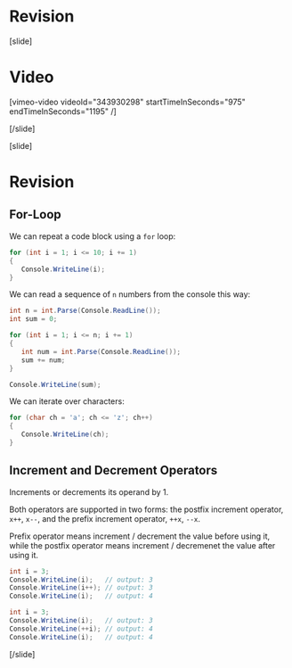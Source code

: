 # Revision

[slide]
# Video

[vimeo-video videoId="343930298" startTimeInSeconds="975" endTimeInSeconds="1195" /]

[/slide]

[slide]
# Revision

## For-Loop
We can repeat a code block using a `for` loop:
```cs live
for (int i = 1; i <= 10; i += 1)
{
   Console.WriteLine(i);
}
```

We can read a sequence of `n` numbers from the console this way:
```cs live
int n = int.Parse(Console.ReadLine());
int sum = 0;

for (int i = 1; i <= n; i += 1)
{
   int num = int.Parse(Console.ReadLine());
   sum += num;
}

Console.WriteLine(sum);
```

We can iterate over characters:
```cs live
for (char ch = 'a'; ch <= 'z'; ch++)
{
   Console.WriteLine(ch);
}
```

## Increment and Decrement Operators
Increments or decrements its operand by 1.

Both operators are supported in two forms: the postfix increment operator, `x++`, `x--`, and the prefix increment operator, `++x`, `--x`.

Prefix operator means increment / decrement the value before using it, while the postfix operator means increment / decremenet the value after using it.

```cs live
int i = 3;
Console.WriteLine(i);   // output: 3
Console.WriteLine(i++); // output: 3
Console.WriteLine(i);   // output: 4
```

```cs live
int i = 3;
Console.WriteLine(i);   // output: 3
Console.WriteLine(++i); // output: 4
Console.WriteLine(i);   // output: 4
```
[/slide]
